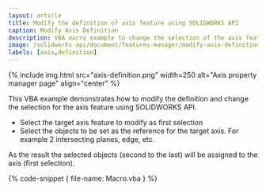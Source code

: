 ```yaml
---
layout: article
title: Modify the definition of axis feature using SOLIDWORKS API
caption: Modify Axis Definition
description: VBA macro example to change the selection of the axis feature using SOLIDWORKS API
image: /solidworks-api/document/features-manager/modify-axis-definition/axis-definition.png
labels: [axis,definition]
---
```

{% include img.html src="axis-definition.png" width=250 alt="Axis property manager page" align="center" %}

This VBA example demonstrates how to modify the definition and change the selection for the axis feature using SOLIDWORKS API.

* Select the target axis feature to modify as first selection
* Select the objects to be set as the reference for the target axis. For example 2 intersecting planes, edge, etc.

As the result the selected objects (second to the last) will be assigned to the axis (first selection).

{% code-snippet { file-name: Macro.vba } %}
